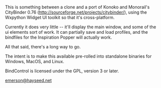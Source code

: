 This is something between a clone and a port of Konoko and Monorail's
CityBinder 0.76 (http://sourceforge.net/projects/citybinder/), using the
Wxpython Widget UI toolkit so that it's cross-platform.

Currently it does very little -- it'll display the main window, and some of
the ui elements sort of work.  It can partially save and load profiles,
and the bindfiles for the Inspiration Popper will actually work.

All that said, there's a long way to go.

The intent is to make this available pre-rolled into standalone
binaries for Windows, MacOS, and Linux.

BindControl is licensed under the GPL, version 3 or later.

emerson@hayseed.net
